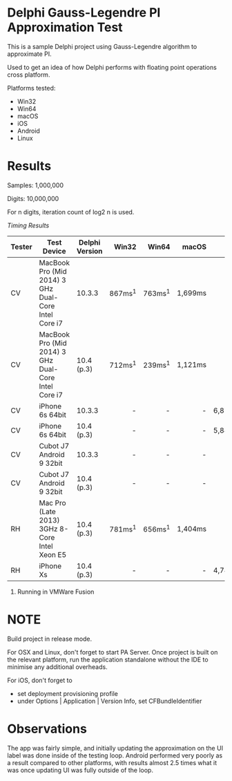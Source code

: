 #  Delphi Gauss-Legendre PI Approximation Test 

This is a sample Delphi project using Gauss-Legendre algorithm to approximate PI.

Used to get an idea of how Delphi performs with floating point operations cross platform.

Platforms tested:
- Win32
- Win64
- macOS
- iOS
- Android
- Linux

# Results

Samples: 1,000,000

Digits: 10,000,000

For n digits, iteration count of log2 n is used.

*Timing Results*

Tester | Test Device | Delphi Version | Win32 | Win64 | macOS | iOS | Android | Linux
---|---|---|---:|---:|---:|---:|---:|---:
CV |MacBook Pro (Mid 2014) 3 GHz Dual-Core Intel Core i7 | 10.3.3 | 867ms<sup>1</sup> | 763ms<sup>1</sup> | 1,699ms | - | - | -
CV |MacBook Pro (Mid 2014) 3 GHz Dual-Core Intel Core i7 | 10.4 (p.3) | 712ms<sup>1</sup> | 239ms<sup>1</sup> | 1,121ms | - | - | 9,364ms<sup>1</sup>
CV |iPhone 6s 64bit | 10.3.3 | - | - | - | 6,875ms | - | -
CV |iPhone 6s 64bit | 10.4 (p.3) | - | - | - | 5,847ms | - | -
CV |Cubot J7 Android 9 32bit | 10.3.3 | - | - | - | - | 53,850ms | -
CV |Cubot J7 Android 9 32bit | 10.4 (p.3) | - | - | - | - | 19,103ms | -
RH |Mac Pro (Late 2013) 3GHz 8-Core Intel Xeon E5 | 10.4 (p.3) | 781ms<sup>1</sup> | 656ms<sup>1</sup> | 1,404ms | - | - | 8,358ms<sup>1</sup>
RH |iPhone Xs | 10.4 (p.3) | - | - | - | 4,748ms | - | -

1. Running in VMWare Fusion

# NOTE

Build project in release mode.

For OSX and Linux, don't forget to start PA Server. Once project is built on the relevant platform, run the application standalone without the IDE to minimise any additional overheads.

For iOS, don't forget to 
* set deployment provisioning profile
* under Options | Application | Version Info, set CFBundleIdentifier

# Observations

The app was fairly simple, and initially updating the approximation on the UI label was done inside of the testing loop.
Android performed very poorly as a result compared to other platforms, with results almost 2.5 times what it was once updating UI was fully outside of the loop.
